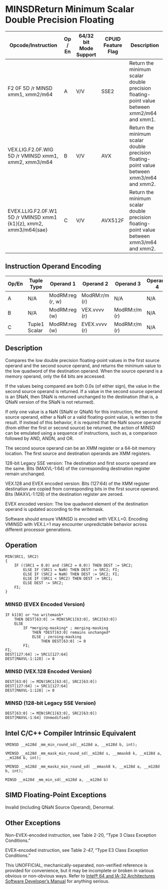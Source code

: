# MINSD**Return Minimum Scalar Double Precision Floating**

| Opcode/Instruction                                                | Op / En | 64/32 bit Mode Support | CPUID Feature Flag | Description                                                                                |
| ----------------------------------------------------------------- | ------- | ---------------------- | ------------------ | ------------------------------------------------------------------------------------------ |
| F2 0F 5D /r MINSD xmm1, xmm2/m64                                  | A       | V/V                    | SSE2               | Return the minimum scalar double precision floating-point value between xmm2/m64 and xmm1. |
| VEX.LIG.F2.0F.WIG 5D /r VMINSD xmm1, xmm2, xmm3/m64               | B       | V/V                    | AVX                | Return the minimum scalar double precision floating-point value between xmm3/m64 and xmm2. |
| EVEX.LLIG.F2.0F.W1 5D /r VMINSD xmm1 {k1}{z}, xmm2, xmm3/m64{sae} | C       | V/V                    | AVX512F            | Return the minimum scalar double precision floating-point value between xmm3/m64 and xmm2. |

## Instruction Operand Encoding

| Op/En | Tuple Type    | Operand 1        | Operand 2     | Operand 3     | Operand 4 |
| ----- | ------------- | ---------------- | ------------- | ------------- | --------- |
| A     | N/A           | ModRM:reg (r, w) | ModRM:r/m (r) | N/A           | N/A       |
| B     | N/A           | ModRM:reg (w)    | VEX.vvvv (r)  | ModRM:r/m (r) | N/A       |
| C     | Tuple1 Scalar | ModRM:reg (w)    | EVEX.vvvv (r) | ModRM:r/m (r) | N/A       |

## Description

Compares the low double precision floating-point values in the first source operand and the second source operand, and returns the minimum value to the low quadword of the destination operand. When the source operand is a memory operand, only the 64 bits are accessed.

If the values being compared are both 0.0s (of either sign), the value in the second source operand is returned. If a value in the second source operand is an SNaN, then SNaN is returned unchanged to the destination (that is, a QNaN version of the SNaN is not returned).

If only one value is a NaN (SNaN or QNaN) for this instruction, the second source operand, either a NaN or a valid floating-point value, is written to the result. If instead of this behavior, it is required that the NaN source operand (from either the first or second source) be returned, the action of MINSD can be emulated using a sequence of instructions, such as, a comparison followed by AND, ANDN, and OR.

The second source operand can be an XMM register or a 64-bit memory location. The first source and destination operands are XMM registers.

128-bit Legacy SSE version: The destination and first source operand are the same. Bits (MAXVL-1:64) of the corresponding destination register remain unchanged.

VEX.128 and EVEX encoded version: Bits (127:64) of the XMM register destination are copied from corresponding bits in the first source operand. Bits (MAXVL-1:128) of the destination register are zeroed.

EVEX encoded version: The low quadword element of the destination operand is updated according to the writemask.

Software should ensure VMINSD is encoded with VEX.L=0. Encoding VMINSD with VEX.L=1 may encounter unpredictable behavior across different processor generations.

## Operation

```
MIN(SRC1, SRC2)
{
    IF ((SRC1 = 0.0) and (SRC2 = 0.0)) THEN DEST := SRC2;
        ELSE IF (SRC1 = NaN) THEN DEST := SRC2; FI;
        ELSE IF (SRC2 = NaN) THEN DEST := SRC2; FI;
        ELSE IF (SRC1 < SRC2) THEN DEST := SRC1;
        ELSE DEST := SRC2;
    FI;
}

```

### MINSD (EVEX Encoded Version)

```
IF k1[0] or *no writemask*
    THEN DEST[63:0] := MIN(SRC1[63:0], SRC2[63:0])
    ELSE
        IF *merging-masking* ; merging-masking
            THEN *DEST[63:0] remains unchanged*
            ELSE ; zeroing-masking
                THEN DEST[63:0] := 0
        FI;
FI;
DEST[127:64] := SRC1[127:64]
DEST[MAXVL-1:128] := 0

```

### MINSD (VEX.128 Encoded Version)

```
DEST[63:0] := MIN(SRC1[63:0], SRC2[63:0])
DEST[127:64] := SRC1[127:64]
DEST[MAXVL-1:128] := 0

```

### MINSD (128-bit Legacy SSE Version)

```
DEST[63:0] := MIN(SRC1[63:0], SRC2[63:0])
DEST[MAXVL-1:64] (Unmodified)

```

## Intel C/C++ Compiler Intrinsic Equivalent

```
VMINSD __m128d _mm_min_round_sd(__m128d a, __m128d b, int);

```

```
VMINSD __m128d _mm_mask_min_round_sd(__m128d s, __mmask8 k, __m128d a, __m128d b, int);

```

```
VMINSD __m128d _mm_maskz_min_round_sd( __mmask8 k, __m128d a, __m128d b, int);

```

```
MINSD __m128d _mm_min_sd(__m128d a, __m128d b)

```

## SIMD Floating-Point Exceptions

Invalid (including QNaN Source Operand), Denormal.

## Other Exceptions

Non-EVEX-encoded instruction, see Table 2-20, “Type 3 Class Exception Conditions.”

EVEX-encoded instruction, see Table 2-47, “Type E3 Class Exception Conditions.”

This UNOFFICIAL, mechanically-separated, non-verified reference is provided for convenience, but it may be
incomplete or broken in various obvious or non-obvious
ways. Refer to [Intel® 64 and IA-32 Architectures Software Developer’s Manual](https://software.intel.com/en-us/download/intel-64-and-ia-32-architectures-sdm-combined-volumes-1-2a-2b-2c-2d-3a-3b-3c-3d-and-4) for anything serious.
